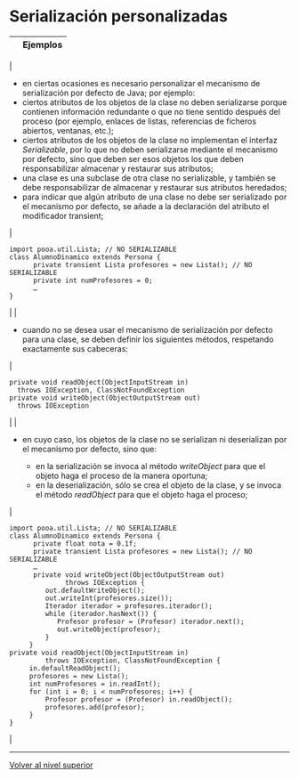 # Serialización personalizadas






|  | **Ejemplos** |
| --- | --- |
| 
* en ciertas ocasiones es necesario personalizar el mecanismo de serialización por defecto de Java; por ejemplo:
* ciertos atributos de los objetos de la clase no deben serializarse porque contienen información redundante o que no tiene sentido después del proceso (por ejemplo, enlaces de listas, referencias de ficheros abiertos, ventanas, etc.);
* ciertos atributos de los objetos de la clase no implementan el interfaz *Serializable*, por lo que no deben serializarse mediante el mecanismo por defecto, sino que deben ser esos objetos los que deben responsabilizar almacenar y restaurar sus atributos;
* una clase es una subclase de otra clase no serializable, y también se debe responsabilizar de almacenar y restaurar sus atributos heredados;
* para indicar que algún atributo de una clase no debe ser serializado por el mecanismo por defecto, se añade a la declaración del atributo el modificador transient;


 | 


```
import pooa.util.Lista; // NO SERIALIZABLE
class AlumnoDinamico extends Persona {
      private transient Lista profesores = new Lista(); // NO
SERIALIZABLE
      private int numProfesores = 0;
      …
}
```


 |
| 
* cuando no se desea usar el mecanismo de serialización por defecto para una clase, se deben definir los siguientes métodos, respetando exactamente sus cabeceras:


 | 


```
private void readObject(ObjectInputStream in)
  throws IOException, ClassNotFoundException
private void writeObject(ObjectOutputStream out)
  throws IOException
```


 |
| 
* en cuyo caso, los objetos de la clase no se serializan ni deserializan por el mecanismo por defecto, sino que:


	+ en la serialización se invoca al método *writeObject* para que el objeto haga el proceso de la manera oportuna;
	+ en la deserialización, sólo se crea el objeto de la clase, y se invoca el método *readObject* para que el objeto haga el proceso;



 | 


```
import pooa.util.Lista; // NO SERIALIZABLE
class AlumnoDinamico extends Persona {
      private float nota = 0.1f;
      private transient Lista profesores = new Lista(); // NO
SERIALIZABLE
      …
      private void writeObject(ObjectOutputStream out)
              throws IOException {
         out.defaultWriteObject();
         out.writeInt(profesores.size());
         Iterador iterador = profesores.iterador();
         while (iterador.hasNext()) {
            Profesor profesor = (Profesor) iterador.next();
            out.writeObject(profesor);
         }
     }
private void readObject(ObjectInputStream in)
         throws IOException, ClassNotFoundException {
     in.defaultReadObject();
     profesores = new Lista();
     int numProfesores = in.readInt();
     for (int i = 0; i < numProfesores; i++) {
         Profesor profesor = (Profesor) in.readObject();
         profesores.add(profesor);
     }
}
```


 |


---

[Volver al nivel superior](../README.md)


